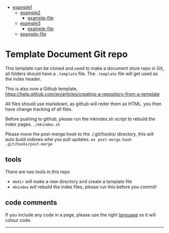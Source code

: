 
- [example1](example1/README.md)
  - [example2](example1/example2/README.md)
    - [example-file](example1/example2/example-file.md)
  - [example3](example1/example3)
    - [example-file](example1/example3/example-file.md)
  - [example-file](example1/example-file.md)


# Template Document Git repo

This template can be cloned and used to make a document store repo in Git,
all folders should have a `.template` file. The `.template` file will get used as
the index header.

This is also now a Github template, https://help.github.com/en/articles/creating-a-repository-from-a-template

All files should use markdown, as github will reder them as HTML.
you then have change tracking of all files.

Before pushing to github, please run the mkindex.sh script to rebuild the index pages. `./mkindex.sh`

Please move the post-merge.hook to the ./.git/hooks/ directory, this will auto build indexes whe you pull updates. `mv post-merge.hook .git/hooks/post-merge`

## tools

There are two tools in this repo

- `mkdir` will make a new directory and create a template file
- `mkindex` will rebuild the index files, please run this before you commit!

## code comments

If you include any code in a page, please use the right [language](https://github.com/github/linguist/blob/master/lib/linguist/languages.yml) as it will colour code.

----
